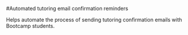 #Automated tutoring email confirmation reminders

Helps automate the process of sending tutoring confirmation emails with Bootcamp students. 
